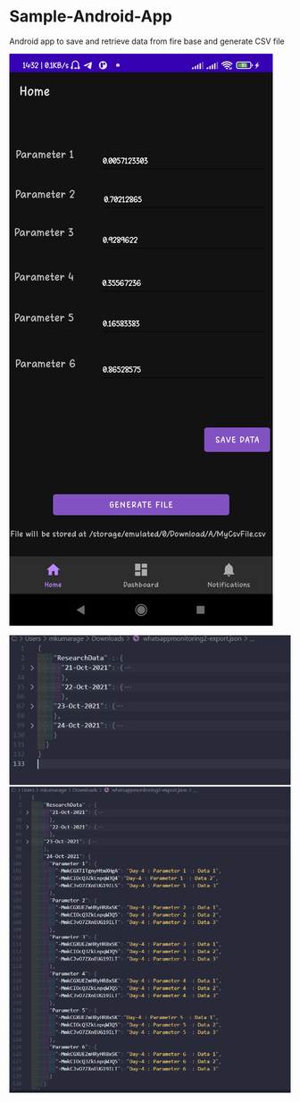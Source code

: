 # Sample-Android-App
Android app to save and retrieve data from fire base and generate CSV file

![alt text](https://github.com/MaleeshaKumarage/Sample-Android-App/blob/main/images/3.jpg)

![alt text](https://github.com/MaleeshaKumarage/Sample-Android-App/blob/main/images/1.png)
![alt text](https://github.com/MaleeshaKumarage/Sample-Android-App/blob/main/images/2.png)

